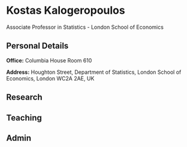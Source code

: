 <!---![LSE](lse-logo.jpg)--->

# Kostas Kalogeropoulos

Associate Professor in Statistics - London School of Economics

## Personal Details 
**Office:** Columbia House Room 610

**Address:** Houghton Street, Department of Statistics, London School of Economics, London WC2A 2AE, UK

## Research

## Teaching 

## Admin



